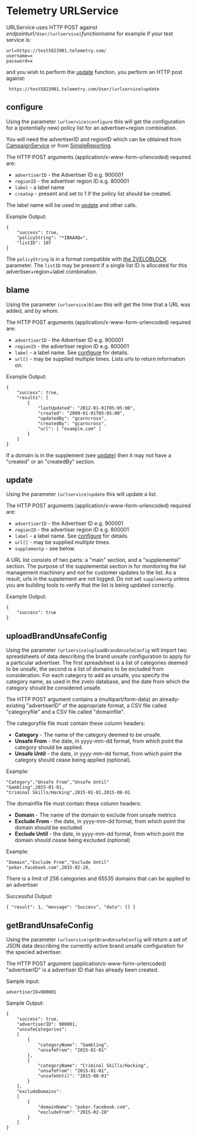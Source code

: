 Telemetry URLService
====================

URLService uses HTTP POST against *endpointurl*`/User/(urlservice)`*functionname* for example if your test service is:

    url=https://test5823901.telemetry.com/
    username=x
    password=x

and you wish to perform the [update](#update) function, you perform an HTTP post against:

     https://test5823901.telemetry.com/User/(urlservice)update

## configure

Using the parameter `(urlservice)configure` this will get the configuration
for a (potentially new) policy list for an advertiser+region combination.

You will need the advertiserID and regionID which can be obtained from
[CampaignService](./CampaignService.md#getRegions) or from [SimpleReporting](../Gateway/SimpleReporting.md#data-dictionary).

The HTTP POST arguments (application/x-www-form-urlencoded) required are:

* `advertiserID` - the Advertiser ID e.g. 900001
* `regionID` - the advertiser region ID e.g. 800001
* `label` - a label name
* `createp` - present and set to 1 if the policy list should be created.

The label name will be used in [update](#update) and other calls.

Example Output:

    {
        "success": true,
        "policyString": "*IBAAAQ=",
        "listID": 107
    }

The `policyString` is in a format compatible with [the ZVELOBLOCK](PolicyRules.md#zveloblock) parameter. The `listID` may be present if a single list ID is allocated for this advertiser+region+label combination.

## blame

Using the parameter `(urlservice)blame` this will get the time
that a URL was added, and by whom.

The HTTP POST arguments (application/x-www-form-urlencoded) required are:

* `advertiserID` - the Advertiser ID e.g. 900001
* `regionID` - the advertiser region ID e.g. 800001
* `label` - a label name. See [configure](#configure) for details.
* `url[]` - may be supplied multiple times. Lists urls to return information on.

Example Output:

    {
        "success": true,
        "results": [
            {
                "lastUpdated": "2012-01-01T05:05:00",
                "created": "2009-01-01T05:05:00",
                "updatedBy": "gcarncross",
                "createdBy": "gcarncross",
                "url": [ "example.com" ]
            }
        ]
    }

If a domain is in the supplement (see [update](#update)) then it may not have
a "created" or an "createdBy" section.

## update

Using the parameter `(urlservice)update` this will update a list.

The HTTP POST arguments (application/x-www-form-urlencoded) required are:

* `advertiserID` - the Advertiser ID e.g. 900001
* `regionID` - the advertiser region ID e.g. 800001
* `label` - a label name. See [configure](#configure) for details.
* `url[]` - may be supplied multiple times.
* `supplementp` - see below.

A URL list consists of two parts: a "main" section, and a "supplemental"
section. The purpose of the supplemental section is for monitoring the
list management machinery and *not* for customer updates to the list. As a
result, urls in the supplement are not logged. Do not set `supplementp` unless
you are building tools to verify that the list is being updated correctly.

Example Output:

    {
        "success": true
    }

## uploadBrandUnsafeConfig

Using the parameter `(urlservice)uploadBrandUnsafeConfig` will import two spreadsheets of data describing the brand unsafe configuration to apply for a particular advertiser. The first spreadsheet is a list of categories deemed to be unsafe, the second is a list of domains to be excluded from consideration. For each category to add as unsafe, you specify the category name, as used in the zvelo database, and the date from which the category should be considered unsafe.

The HTTP POST argument contains a (multipart/form-data) an already-existing "advertiserID" of the appropriate format, a CSV file called "categoryfile" and a CSV file called "domainfile".

The categoryfile file must contain these column headers:

* **Category** - The name of the category deemed to be unsafe.
* **Unsafe From** - the date, in yyyy-mm-dd format, from which point the category should be applied.
* **Unsafe Until** - the date, in yyyy-mm-dd format, from which point the category should cease being applied (optional).

Example:

    "Category","Unsafe From","Unsafe Until"
    "Gambling",2015-01-01,
    "Criminal Skills/Hacking",2015-01-01,2015-08-01

The domainfile file must contain these column headers:

* **Domain** - The name of the domain to exclude from unsafe metrics
* **Exclude From** - the date, in yyyy-mm-dd format, from which point the domain should be excluded
* **Exclude Until** - the date, in yyyy-mm-dd format, from which point the domain should cease being excluded (optional)

Example:

    "Domain","Exclude From","Exclude Until"
    "poker.facebook.com",2015-02-28,

There is a limit of 256 categories and 65535 domains that can be applied to an advertiser

Successful Output:

    { "result": 1, "message": "Success", "data": [] }

## getBrandUnsafeConfig

Using the parameter `(urlservice)getBrandUnsafeConfig` will return a set of JSON data describing the currently active brand unsafe configuration for the specied advertiser.

The HTTP POST argument (application/x-www-form-urlencoded) "advertiserID" is a advertiser ID that has already been created.

Sample input:

	advertiserID=900001

Sample Output:

	{
  		"success": true,
  		"advertiserID": 900001,
  		"unsafeCategories":
  		[
  			{
  				"categoryName": "Gambling",
  				"unsafeFrom": "2015-01-01"
  			},
  			{
  				"categoryName": "Criminal Skills/Hacking",
  				"unsafeFrom": "2015-01-01",
  				"unsafeUntil": "2015-08-01"
  			}
  		],
  		"excludeDomains":
  		[
  			{
  				"domainName": "poker.facebook.com",
  				"excludeFrom": "2015-02-28"
  			}
  		]
 	}
